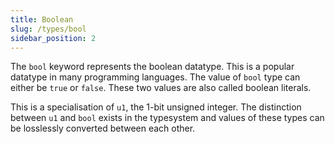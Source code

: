 ```yaml
---
title: Boolean
slug: /types/bool
sidebar_position: 2
---
```


The `bool` keyword represents the boolean datatype. This is a popular datatype in many programming languages. The value of `bool` type can either be `true` or `false`. These two values are also called boolean literals.

This is a specialisation of `u1`, the 1-bit unsigned integer. The distinction between `u1` and `bool` exists in the typesystem and values of these types can be losslessly converted between each other.

